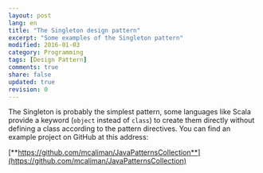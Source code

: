 ```yaml
---
layout: post
lang: en
title: "The Singleton design pattern"
excerpt: "Some examples of the Singleton pattern"
modified: 2016-01-03
category: Programming
tags: [Design Pattern]
comments: true
share: false
updated: true
revision: 0
---
```


The Singleton is probably the simplest pattern, some languages like Scala provide 
a keyword (`object` instead of `class`) to create them directly without defining a class according to the 
pattern directives.
You can find an example project on GitHub at this address:

[**https://github.com/mcaliman/JavaPatternsCollection**](https://github.com/mcaliman/JavaPatternsCollection)

